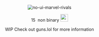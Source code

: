 <div align="center">

![no-ui-marvel-rivals](https://github.com/user-attachments/assets/b6d74c92-62d5-4d89-bf05-5bc128585179)

15 ‎ ‎non binary <img src="https://files.catbox.moe/dty0fk.webp" width="25" height="25"/>

WIP Check out guns.lol for more information
</div>

